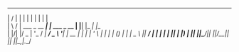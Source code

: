  __  __                 _              _    _       _     
 |  \/  |               | |            | |  | |     | |    
 | \  / | ___  _ __  ___| |_ ___ _ __  | |__| |_   _| |__  
 | |\/| |/ _ \| '_ \/ __| __/ _ \ '__| |  __  | | | | '_ \ 
 | |  | | (_) | | | \__ \ ||  __/ |    | |  | | |_| | |_) |
 |_|  |_|\___/|_| |_|___/\__\___|_|    |_|  |_|\__,_|_.__/ 
                                                           
                                                           

